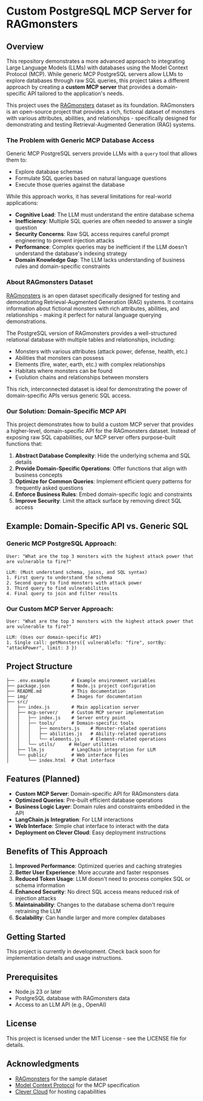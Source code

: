 # Custom PostgreSQL MCP Server for RAGmonsters

## Overview

This repository demonstrates a more advanced approach to integrating Large Language Models (LLMs) with databases using the Model Context Protocol (MCP). While generic MCP PostgreSQL servers allow LLMs to explore databases through raw SQL queries, this project takes a different approach by creating a **custom MCP server** that provides a domain-specific API tailored to the application's needs.

This project uses the [RAGmonsters](https://github.com/LostInBrittany/RAGmonsters) dataset as its foundation. RAGmonsters is an open-source project that provides a rich, fictional dataset of monsters with various attributes, abilities, and relationships - specifically designed for demonstrating and testing Retrieval-Augmented Generation (RAG) systems.

### The Problem with Generic MCP Database Access

Generic MCP PostgreSQL servers provide LLMs with a `query` tool that allows them to:
- Explore database schemas
- Formulate SQL queries based on natural language questions
- Execute those queries against the database

While this approach works, it has several limitations for real-world applications:
- **Cognitive Load**: The LLM must understand the entire database schema
- **Inefficiency**: Multiple SQL queries are often needed to answer a single question
- **Security Concerns**: Raw SQL access requires careful prompt engineering to prevent injection attacks
- **Performance**: Complex queries may be inefficient if the LLM doesn't understand the database's indexing strategy
- **Domain Knowledge Gap**: The LLM lacks understanding of business rules and domain-specific constraints

### About RAGmonsters Dataset

[RAGmonsters](https://github.com/LostInBrittany/RAGmonsters) is an open dataset specifically designed for testing and demonstrating Retrieval-Augmented Generation (RAG) systems. It contains information about fictional monsters with rich attributes, abilities, and relationships - making it perfect for natural language querying demonstrations.

The PostgreSQL version of RAGmonsters provides a well-structured relational database with multiple tables and relationships, including:

- Monsters with various attributes (attack power, defense, health, etc.)
- Abilities that monsters can possess
- Elements (fire, water, earth, etc.) with complex relationships
- Habitats where monsters can be found
- Evolution chains and relationships between monsters

This rich, interconnected dataset is ideal for demonstrating the power of domain-specific APIs versus generic SQL access.

### Our Solution: Domain-Specific MCP API

This project demonstrates how to build a custom MCP server that provides a higher-level, domain-specific API for the RAGmonsters dataset. Instead of exposing raw SQL capabilities, our MCP server offers purpose-built functions that:

1. **Abstract Database Complexity**: Hide the underlying schema and SQL details
2. **Provide Domain-Specific Operations**: Offer functions that align with business concepts
3. **Optimize for Common Queries**: Implement efficient query patterns for frequently asked questions
4. **Enforce Business Rules**: Embed domain-specific logic and constraints
5. **Improve Security**: Limit the attack surface by removing direct SQL access

## Example: Domain-Specific API vs. Generic SQL

### Generic MCP PostgreSQL Approach:
```
User: "What are the top 3 monsters with the highest attack power that are vulnerable to fire?"

LLM: (Must understand schema, joins, and SQL syntax)
1. First query to understand the schema
2. Second query to find monsters with attack power
3. Third query to find vulnerabilities
4. Final query to join and filter results
```

### Our Custom MCP Server Approach:
```
User: "What are the top 3 monsters with the highest attack power that are vulnerable to fire?"

LLM: (Uses our domain-specific API)
1. Single call: getMonsters({ vulnerableTo: "fire", sortBy: "attackPower", limit: 3 })
```

## Project Structure

```
├── .env.example        # Example environment variables
├── package.json        # Node.js project configuration
├── README.md           # This documentation
├── img/                # Images for documentation
├── src/
│   ├── index.js        # Main application server
│   ├── mcp-server/     # Custom MCP server implementation
│   │   ├── index.js    # Server entry point
│   │   ├── tools/      # Domain-specific tools
│   │   │   ├── monsters.js    # Monster-related operations
│   │   │   ├── abilities.js   # Ability-related operations
│   │   │   └── elements.js    # Element-related operations
│   │   └── utils/     # Helper utilities
│   ├── llm.js          # LangChain integration for LLM
│   └── public/         # Web interface files
│       └── index.html  # Chat interface
```

## Features (Planned)

- **Custom MCP Server**: Domain-specific API for RAGmonsters data
- **Optimized Queries**: Pre-built efficient database operations
- **Business Logic Layer**: Domain rules and constraints embedded in the API
- **LangChain.js Integration**: For LLM interactions
- **Web Interface**: Simple chat interface to interact with the data
- **Deployment on Clever Cloud**: Easy deployment instructions

## Benefits of This Approach

1. **Improved Performance**: Optimized queries and caching strategies
2. **Better User Experience**: More accurate and faster responses
3. **Reduced Token Usage**: LLM doesn't need to process complex SQL or schema information
4. **Enhanced Security**: No direct SQL access means reduced risk of injection attacks
5. **Maintainability**: Changes to the database schema don't require retraining the LLM
6. **Scalability**: Can handle larger and more complex databases

## Getting Started

This project is currently in development. Check back soon for implementation details and usage instructions.

## Prerequisites

- Node.js 23 or later
- PostgreSQL database with RAGmonsters data
- Access to an LLM API (e.g., OpenAI)

## License

This project is licensed under the MIT License - see the LICENSE file for details.

## Acknowledgments

- [RAGmonsters](https://github.com/LostInBrittany/RAGmonsters) for the sample dataset
- [Model Context Protocol](https://modelcontextprotocol.ai/) for the MCP specification
- [Clever Cloud](https://www.clever-cloud.com/) for hosting capabilities
